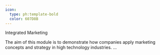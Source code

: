 ```yaml
---
icon:
  type: ph:template-bold
  color: 607D8B
---
```

Integrated Marketing

The aim of this module is to demonstrate how companies apply marketing concepts and strategy in high technology industries. ... 
